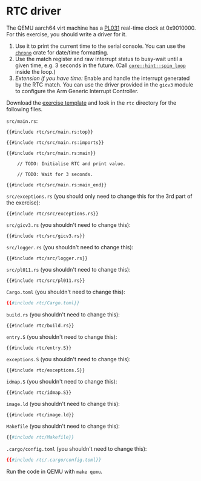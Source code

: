 # RTC driver

The QEMU aarch64 virt machine has a [PL031][1] real-time clock at 0x9010000. For this exercise, you
should write a driver for it.

1. Use it to print the current time to the serial console. You can use the [`chrono`][2] crate for
   date/time formatting.
2. Use the match register and raw interrupt status to busy-wait until a given time, e.g. 3 seconds
   in the future. (Call [`core::hint::spin_loop`][3] inside the loop.)
3. _Extension if you have time:_ Enable and handle the interrupt generated by the RTC match. You can
   use the driver provided in the `gicv3` module to configure the Arm Generic Interrupt Controller.

Download the [exercise template](../../comprehensive-rust-exercises.zip) and look in the `rtc`
directory for the following files.

`src/main.rs`:

<!-- File src/main.rs -->

```rust,compile_fail
{{#include rtc/src/main.rs:top}}

{{#include rtc/src/main.rs:imports}}

{{#include rtc/src/main.rs:main}}

    // TODO: Initialise RTC and print value.

    // TODO: Wait for 3 seconds.

{{#include rtc/src/main.rs:main_end}}
```

`src/exceptions.rs` (you should only need to change this for the 3rd part of the exercise):

<!-- File src/exceptions.rs -->

```rust,compile_fail
{{#include rtc/src/exceptions.rs}}
```

`src/gicv3.rs` (you shouldn't need to change this):

<!-- File src/gicv3.rs -->

```rust,compile_fail
{{#include rtc/src/gicv3.rs}}
```

`src/logger.rs` (you shouldn't need to change this):

<!-- File src/logger.rs -->

```rust,compile_fail
{{#include rtc/src/logger.rs}}
```

`src/pl011.rs` (you shouldn't need to change this):

<!-- File src/pl011.rs -->

```rust,compile_fail
{{#include rtc/src/pl011.rs}}
```

`Cargo.toml` (you shouldn't need to change this):

<!-- File Cargo.toml -->

```toml
{{#include rtc/Cargo.toml}}
```

`build.rs` (you shouldn't need to change this):

<!-- File build.rs -->

```rust,compile_fail
{{#include rtc/build.rs}}
```

`entry.S` (you shouldn't need to change this):

<!-- File entry.S -->

```armasm
{{#include rtc/entry.S}}
```

`exceptions.S` (you shouldn't need to change this):

<!-- File exceptions.S -->

```armasm
{{#include rtc/exceptions.S}}
```

`idmap.S` (you shouldn't need to change this):

<!-- File idmap.S -->

```armasm
{{#include rtc/idmap.S}}
```

`image.ld` (you shouldn't need to change this):

<!-- File image.ld -->

```ld
{{#include rtc/image.ld}}
```

`Makefile` (you shouldn't need to change this):

<!-- File Makefile -->

```makefile
{{#include rtc/Makefile}}
```

`.cargo/config.toml` (you shouldn't need to change this):

<!-- File .cargo/config.toml -->

```toml
{{#include rtc/.cargo/config.toml}}
```

Run the code in QEMU with `make qemu`.

[1]: https://developer.arm.com/documentation/ddi0224/c
[2]: https://crates.io/crates/chrono
[3]: https://doc.rust-lang.org/core/hint/fn.spin_loop.html
